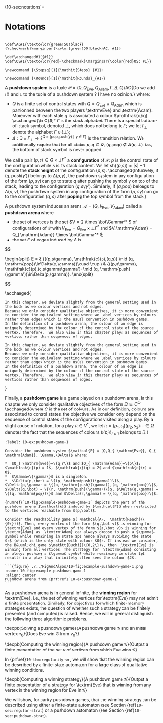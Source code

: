 (10-sec:notations)=
# Notations

```{math}

\def\AC#1{\textcolor{green!50!black}{\checkmark}\marginpar{\color{green!50!black}AC: #1}} 

\def\acchanged#1{{#1}}
\def\OS#1{\textcolor{red}{\checkmark}\marginpar{\color{red}OS: #1}}

\newcommand {\Stepsg}[1]{\mathit{Steps}_{#1}}

\newcommand {\Rounds}[1]{\mathit{Rounds}_{#1}}

```

A **pushdown system** is a tuple $\mathcal{P} = (Q,Q_{ \mathrm{Eve}}, Q_{ \mathrm{Adam}}, \Gamma,\Delta,C)$\AC{Do we add $\mathfrak{c}()$ and $\bot$ to the tuple of a pushdown system ? I have no opinion.} 
where:
 
*  $Q$ is a finite set of control states with $Q = Q_{ \mathrm{Eve}} \uplus Q_{ \mathrm{Adam}}$ which is partionned between the two players  \textrm{Eve} and  \textrm{Adam}. Moreover with each state $q$ is associated a colour $\mathfrak{c}(q) \acchanged{\in C}$;*  $\Gamma$ is the stack alphabet. There is a special bottom-of-stack symbol, denoted $\bot$, which does not belong to $\Gamma$; we let $\Gamma_\bot$ denote the alphabet $\Gamma \cup  \left\{ \bot \right\}$;
*  $\Delta:Q\times \Gamma_\bot\rightarrow 2^{Q\times\{ \mathrm{pop}, \mathrm{push}(\gamma)\mid \gamma\in\Gamma\}}$ is the transition relation. We additionally require that for all states $p,q\in Q$, $(q, \mathrm{pop})\notin\Delta(p,\bot)$, i.e., the bottom of stack symbol is never popped.

We call a pair $(p,s)\in Q \times \bot\Gamma^*$ a **configuration** of $\mathcal{P}$: $p$ is the control state of the configuration while $s$ is its stack content. We let $\mathrm{sh}((p,s))=|s|-1$ denote the **stack height** of the  configuration $(p,s)$. \acchanged{Intuitively, if $(q, \mathrm{push}(\gamma'))$ belongs to $\Delta(p,\gamma)$, the pushdown system
in any configuration of the form $(p,s\gamma)$ can go to state $q$ after pushing the symbol $\gamma$ on top of the stack, leading to the configuration $(q,s\gamma\gamma')$. Similarly, if $(q, \mathrm{pop})$ belongs to $\Delta(p,\gamma)$, the pushdown system
in any configuration of the form $(p,s\gamma)$ can go to the configuration $(q,s)$ after **poping** the top symbol from the stack.}

A pushdown system induces an arena $\mathcal{A} = (G, V_\mathrm{Eve}, V_\mathrm{Adam})$ called a **pushdown arena** where

*  the set of vertices is the set $V = Q \times \bot\Gamma^* $ of configurations of $\mathcal{P}$ with $V_\mathrm{Eve} = Q_{ \mathrm{Eve}} \times \bot\Gamma^*$ 
and $V_\mathrm{Adam} = Q_{ \mathrm{Adam}} \times \bot\Gamma^* $;
*  the set $E$ of edges induced by $\Delta$ is

$$

\begin{split}
E  = & \{((p,s\gamma),  \mathfrak{c}(p),(q,s)) \mid (q, \mathrm{pop})\in\Delta(p,\gamma)\}\quad \cup \\ 
&  \{((p,s\gamma),  \mathfrak{c}(p),(q,s\gamma\gamma')) \mid (q, \mathrm{push}(\gamma'))\in\Delta(p,\gamma)\}.
\end{split}

$$

\acchanged{

````{prf:remark} NEEDS TITLE AND LABEL 
In this chapter, we deviate slightly from the general setting used in the book as we colour vertices and not edges. 
Because we only consider qualitative objectives, it is more convenient to consider the equivalent setting where we label vertices by colours rather than edges which is the usual convention in pushdown games.  
In the definition of a pushdown arena, the colour of an edge is uniquely determined by the colour of the control state of the source vertex. Therefore,  we also view in this chapter plays as sequences of vertices rather than sequences of edges.

In this chapter, we deviate slightly from the general setting used in the book as we colour vertices and not edges. 
Because we only consider qualitative objectives, it is more convenient to consider the equivalent setting where we label vertices by colours rather than edges which is the usual convention in pushdown games.  
In the definition of a pushdown arena, the colour of an edge is uniquely determined by the colour of the control state of the source vertex. Therefore,  we also view in this chapter plays as sequences of vertices rather than sequences of edges.

````

}

Finally, a **pushdown game** is a game played on a pushdown arena. In this chapter we only consider qualitative objectives of the form $\Omega\subseteq C^\omega$ \acchanged{where $C$ is the set of colours. As in our definition, 
colours are associated to control states, the objective we consider only depend on the sequence of control states of the configurations visited along a play. By a slight abuse of notation, for a play $\pi \in V^*$, we let $\pi=(p_1,s_1)(p_2,s_2)\cdots \in \Omega$ denotes the fact that the sequences of colours $(  \mathfrak{c}(p_i))_{i\geq 1}$ belongs to $\Omega$.}

````{prf:example} NEEDS TITLE 10-ex:pushdown-game-1
:label: 10-ex:pushdown-game-1

Consider the pushdown system $\mathcal{P} = (Q,Q_{ \mathrm{Eve}}, Q_{ \mathrm{Adam}}, \Gamma,\Delta)$ where:

*  $Q_{ \mathrm{Eve}}=\{q,r\}$ and $Q_{ \mathrm{Adam}}=\{p\}$; $\mathfrak{c}(p) = 1$, $\mathfrak{c}(q) = 2$ and $\mathfrak{c}(r) = 0$.
*  $\Gamma=\{\gamma\}$ is a singleton.
*  $\Delta(p,\bot) = \{(p, \mathrm{push}(\gamma))\}$, $\Delta(p,\gamma) = \{(p, \mathrm{push}(\gamma)),(q, \mathrm{pop})\}$, $\Delta(q,\bot) = \{(r, \mathrm{push}(\gamma))\}$, $\Delta(q,\gamma) = \{(q, \mathrm{pop})\}$ and $\Delta(r,\gamma) = \{(q, \mathrm{pop})\}$.

{numref}`10-fig:example-pushdown-game-1` depicts the part of the pushdown arena $\mathcal{A}$ induced by $\mathcal{P}$ when restricted to the vertices reachable from $(p,\bot)$.

Consider the reachability game $( \mathcal{A},  \mathtt{Reach}(\{0\}))$. Then, every vertex of the form $(q,\bot v)$ is winning for  \textrm{Eve} and every vertex of the form $(p,\bot v)$ is winning for  \textrm{Adam} as  \textrm{Adam} can always choose to push a $\gamma$-symbol while remaining in state $p$ hence always avoiding the state $r$ (which is the only state with colour $0$). If instead we consider, the B&uuml;chi game $\mathtt{Buchi}(\{0,2\})$, then  \textrm{Eve} is winning form all vertices. The strategy for  \textrm{Adam} consisting in always pushing a $\gamma$-symbol while remaining in state $p$ results in a play that infinitely often sees the colour $2$.

```{figure} ./../FigAndAlgos/10-fig:example-pushdown-game-1.png
:name: 10-fig:example-pushdown-game-1
:align: center
Pushdown arena from {prf:ref}`10-ex:pushdown-game-1`
```

````

As a pushdown arena is in general infinite, the **winning region** for  \textrm{Eve}, i.e., the set of winning vertices for  \textrm{Eve} may not admit a finite presentation. Similarly, for objectives for which finite-memory strategies exists, the question of whether such a strategy can be finitely presented (and computed) is raised. Hence, we will in general distinguish the following three algorithmic problems.

\decpb{Solving a pushdown game}{A pushdown game $\mathcal{G}$ and an initial vertex $v_0$}{Does Eve win $\mathcal{G}$ from $v_0$?}

\decpb{Computing the winning region}{A pushdown game $\mathcal{G}$}{Output a finite presentation of the set $v$ of vertices from which  Eve wins $\mathcal{G}$}

In {prf:ref}`10-thm:regularity-wr`, we will show that the winning region can be described by a finite-state automaton  for a large class of qualitative winning conditions.

\decpb{Computing a winning strategy}{A pushdown game $\mathcal{G}$}{Output a finite presentation of a strategy for  \textrm{Eve} that is winning from any vertex in the winning region for Eve in $\mathcal{G}$}

We will show, for parity pushdown games, that the winning strategy can be described using either a finite-state automaton (see Section {ref}`10-sec:regular-strat`) or a pushdown automaton (see Section {ref}`10-sec:pushdown-strat`).
